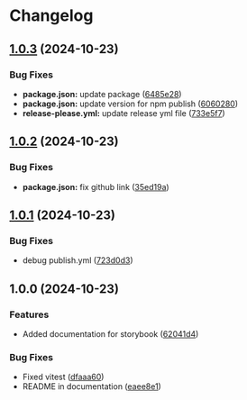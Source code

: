 # Changelog

## [1.0.3](https://github.com/harrykhh/react-flow-family-tree/compare/v1.0.2...v1.0.3) (2024-10-23)


### Bug Fixes

* **package.json:** update package ([6485e28](https://github.com/harrykhh/react-flow-family-tree/commit/6485e284ae0ee6301e741203b1b842da3ad372c3))
* **package.json:** update version for npm publish ([6060280](https://github.com/harrykhh/react-flow-family-tree/commit/606028019ae2a987b55e50acf9c9f3f7aa25f217))
* **release-please.yml:** update release yml file ([733e5f7](https://github.com/harrykhh/react-flow-family-tree/commit/733e5f7a64f203428b8731abe4bda87793c4294d))

## [1.0.2](https://github.com/harrykhh/react-flow-family-tree/compare/v1.0.1...v1.0.2) (2024-10-23)


### Bug Fixes

* **package.json:** fix github link ([35ed19a](https://github.com/harrykhh/react-flow-family-tree/commit/35ed19a60e721c0767541a3e5c590dd5c59aeeab))

## [1.0.1](https://github.com/harrykhh/react-flow-family-tree/compare/v1.0.0...v1.0.1) (2024-10-23)


### Bug Fixes

* debug publish.yml ([723d0d3](https://github.com/harrykhh/react-flow-family-tree/commit/723d0d3aa6e32f6c7f4781ab5fcad99af01ea3c8))

## 1.0.0 (2024-10-23)


### Features

* Added documentation for storybook ([62041d4](https://github.com/harrykhh/react-flow-family-tree/commit/62041d4717907929bd6c015178934c3f44ec7968))


### Bug Fixes

* Fixed vitest ([dfaaa60](https://github.com/harrykhh/react-flow-family-tree/commit/dfaaa601fa612a5b3b69bcdecb64925b8d98c622))
* README in documentation ([eaee8e1](https://github.com/harrykhh/react-flow-family-tree/commit/eaee8e1d4c0709ba936004bfb105a18483124a65))
